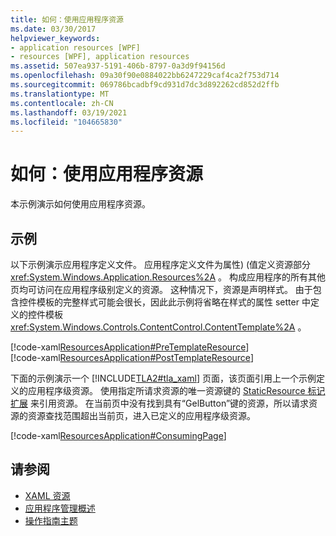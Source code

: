 ```yaml
---
title: 如何：使用应用程序资源
ms.date: 03/30/2017
helpviewer_keywords:
- application resources [WPF]
- resources [WPF], application resources
ms.assetid: 507ea937-5191-406b-8797-0a3d9f94156d
ms.openlocfilehash: 09a30f90e0884022bb6247229caf4ca2f753d714
ms.sourcegitcommit: 069786bcadbf9cd931d7dc3d892262cd852d2ffb
ms.translationtype: MT
ms.contentlocale: zh-CN
ms.lasthandoff: 03/19/2021
ms.locfileid: "104665830"
---
```

# <a name="how-to-use-application-resources"></a>如何：使用应用程序资源
本示例演示如何使用应用程序资源。  
  
## <a name="example"></a>示例  
 以下示例演示应用程序定义文件。 应用程序定义文件为属性)  (值定义资源部分 <xref:System.Windows.Application.Resources%2A> 。 构成应用程序的所有其他页均可访问在应用程序级别定义的资源。 这种情况下，资源是声明样式。 由于包含控件模板的完整样式可能会很长，因此此示例将省略在样式的属性 setter 中定义的控件模板 <xref:System.Windows.Controls.ContentControl.ContentTemplate%2A> 。  
  
 [!code-xaml[ResourcesApplication#PreTemplateResource](~/samples/snippets/csharp/VS_Snippets_Wpf/ResourcesApplication/CS/app.xaml#pretemplateresource)]  
[!code-xaml[ResourcesApplication#PostTemplateResource](~/samples/snippets/csharp/VS_Snippets_Wpf/ResourcesApplication/CS/app.xaml#posttemplateresource)]  
  
 下面的示例演示一个 [!INCLUDE[TLA2#tla_xaml](../../../includes/tla2sharptla-xaml-md.md)] 页面，该页面引用上一个示例定义的应用程序级资源。 使用指定所请求资源的唯一资源键的     [StaticResource 标记扩展](staticresource-markup-extension.md) 来引用资源。 在当前页中没有找到具有“GelButton”键的资源，所以请求资源的资源查找范围超出当前页，进入已定义的应用程序级资源。  
  
 [!code-xaml[ResourcesApplication#ConsumingPage](~/samples/snippets/csharp/VS_Snippets_Wpf/ResourcesApplication/CS/page1.xaml#consumingpage)]  
  
## <a name="see-also"></a>请参阅

- [XAML 资源](/dotnet/desktop-wpf/fundamentals/xaml-resources-define)
- [应用程序管理概述](../app-development/application-management-overview.md)
- [操作指南主题](resources-how-to-topics.md)
